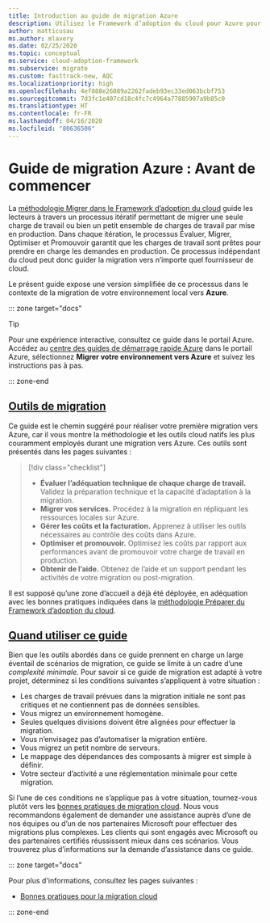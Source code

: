 ```yaml
---
title: Introduction au guide de migration Azure
description: Utilisez le Framework d’adoption du cloud pour Azure pour découvrir comment migrer efficacement les services de votre organisation.
author: matticusau
ms.author: mlavery
ms.date: 02/25/2020
ms.topic: conceptual
ms.service: cloud-adoption-framework
ms.subservice: migrate
ms.custom: fasttrack-new, AQC
ms.localizationpriority: high
ms.openlocfilehash: 4ef888e26089a2262fadeb93ec33ed063bcbf753
ms.sourcegitcommit: 7d3fc1e407cd18c4fc7c4964a77885907a9b85c0
ms.translationtype: HT
ms.contentlocale: fr-FR
ms.lasthandoff: 04/16/2020
ms.locfileid: "80636506"
---
```

# <a name="azure-migration-guide-before-you-start"></a>Guide de migration Azure : Avant de commencer

La [méthodologie Migrer dans le Framework d’adoption du cloud](../index.md) guide les lecteurs à travers un processus itératif permettant de migrer une seule charge de travail ou bien un petit ensemble de charges de travail par mise en production. Dans chaque itération, le processus Évaluer, Migrer, Optimiser et Promouvoir garantit que les charges de travail sont prêtes pour prendre en charge les demandes en production. Ce processus indépendant du cloud peut donc guider la migration vers n’importe quel fournisseur de cloud.

Le présent guide expose une version simplifiée de ce processus dans le contexte de la migration de votre environnement local vers **Azure**.

::: zone target="docs"

> [!TIP]
> Pour une expérience interactive, consultez ce guide dans le portail Azure. Accédez au [centre des guides de démarrage rapide Azure](https://portal.azure.com/?feature.quickstart=true#blade/Microsoft_Azure_Resources/QuickstartCenterBlade) dans le portail Azure, sélectionnez **Migrer votre environnement vers Azure** et suivez les instructions pas à pas.

::: zone-end

## <a name="migration-tools"></a>[Outils de migration](#tab/MigrationTools)

Ce guide est le chemin suggéré pour réaliser votre première migration vers Azure, car il vous montre la méthodologie et les outils cloud natifs les plus couramment employés durant une migration vers Azure. Ces outils sont présentés dans les pages suivantes :

> [!div class="checklist"]
>
> - **Évaluer l’adéquation technique de chaque charge de travail.** Validez la préparation technique et la capacité d’adaptation à la migration.
> - **Migrer vos services.** Procédez à la migration en répliquant les ressources locales sur Azure.
> - **Gérer les coûts et la facturation.** Apprenez à utiliser les outils nécessaires au contrôle des coûts dans Azure.
> - **Optimiser et promouvoir.** Optimisez les coûts par rapport aux performances avant de promouvoir votre charge de travail en production.
> - **Obtenir de l’aide.** Obtenez de l’aide et un support pendant les activités de votre migration ou post-migration.

Il est supposé qu’une zone d’accueil a déjà été déployée, en adéquation avec les bonnes pratiques indiquées dans la [méthodologie Préparer du Framework d’adoption du cloud](../../ready/index.md).

## <a name="when-to-use-this-guide"></a>[Quand utiliser ce guide](#tab/WhenToUseThisGuide)

Bien que les outils abordés dans ce guide prennent en charge un large éventail de scénarios de migration, ce guide se limite à un cadre d’une _complexité minimale_. Pour savoir si ce guide de migration est adapté à votre projet, déterminez si les conditions suivantes s’appliquent à votre situation :

- Les charges de travail prévues dans la migration initiale ne sont pas critiques et ne contiennent pas de données sensibles.
- Vous migrez un environnement homogène.
- Seules quelques divisions doivent être alignées pour effectuer la migration.
- Vous n’envisagez pas d’automatiser la migration entière.
- Vous migrez un petit nombre de serveurs.
- Le mappage des dépendances des composants à migrer est simple à définir.
- Votre secteur d’activité a une réglementation minimale pour cette migration.

Si l’une de ces conditions ne s’applique pas à votre situation, tournez-vous plutôt vers les [bonnes pratiques de migration cloud](../azure-best-practices/index.md). Nous vous recommandons également de demander une assistance auprès d’une de nos équipes ou d’un de nos partenaires Microsoft pour effectuer des migrations plus complexes. Les clients qui sont engagés avec Microsoft ou des partenaires certifiés réussissent mieux dans ces scénarios. Vous trouverez plus d’informations sur la demande d’assistance dans ce guide.

<!-- markdownlint-enable MD033 -->

::: zone target="docs"

Pour plus d'informations, consultez les pages suivantes :

- [Bonnes pratiques pour la migration cloud](../azure-best-practices/index.md)

::: zone-end
